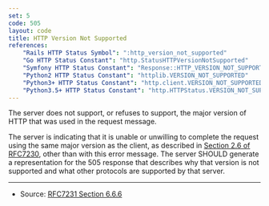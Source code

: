 ```yaml
---
set: 5
code: 505
layout: code
title: HTTP Version Not Supported
references:
    "Rails HTTP Status Symbol": ":http_version_not_supported"
    "Go HTTP Status Constant": "http.StatusHTTPVersionNotSupported"
    "Symfony HTTP Status Constant": "Response::HTTP_VERSION_NOT_SUPPORTED"
    "Python2 HTTP Status Constant": "httplib.VERSION_NOT_SUPPORTED"
    "Python3+ HTTP Status Constant": "http.client.VERSION_NOT_SUPPORTED"
    "Python3.5+ HTTP Status Constant": "http.HTTPStatus.VERSION_NOT_SUPPORTED"
---
```


The server does not support, or refuses to support, the major version of
HTTP that was used in the request message.

The server is indicating that it is unable or unwilling to complete the
request using the same major version as the client, as described in
[Section 2.6 of RFC7230][2], other than with this error message. The
server SHOULD generate a representation for the 505 response that
describes why that version is not supported and what other protocols are
supported by that server.

---

* Source: [RFC7231 Section 6.6.6][1]

[1]: <https://datatracker.ietf.org/doc/html/rfc7231#section-6.6.6>
[2]: <https://datatracker.ietf.org/doc/html/rfc7230#section-2.6>
